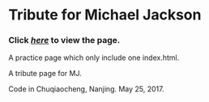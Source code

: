 # Tribute for Michael Jackson

### Click <a href="https://bunnyhouse.github.io/tributeForMJ/" target="_blank">*here*</a> to view the page.

A practice page which only include one index.html.

A tribute page for MJ.

Code in Chuqiaocheng, Nanjing. May 25, 2017.
